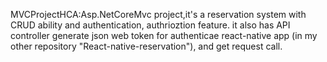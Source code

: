 MVCProjectHCA:Asp.NetCoreMvc project,it's a reservation system with CRUD ability and authentication, authrioztion feature.
it also has API controller generate json web token for authenticae react-native app (in my other repository "React-native-reservation"), and get request call.
